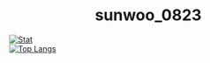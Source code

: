 <div align="center">
    
# sunwoo_0823

</div>
 
[![Stat](https://github-readme-stats.vercel.app/api?username=kimpure&show_icons=true&theme=dark)](https://github.com/kimpure/kimpure) <br>
[![Top Langs](https://github-readme-stats.vercel.app/api/top-langs/?username=kimpure&langs_count=10&layout=compact&theme=dark)](https://github.com/kimpure/kimpure)
